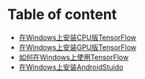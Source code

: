 # Table of content

* [在Windows上安装CPU版TensorFlow](Tensorflowbycpu.md)
* [在Windows上安装GPU版TensorFlow](Tensorflowbygpu.md)
* [如何在Windows上使用TensorFlow](Tensorflowuse.md)
* [在Windows上安装AndroidStuido](AndroidStudio.md)


